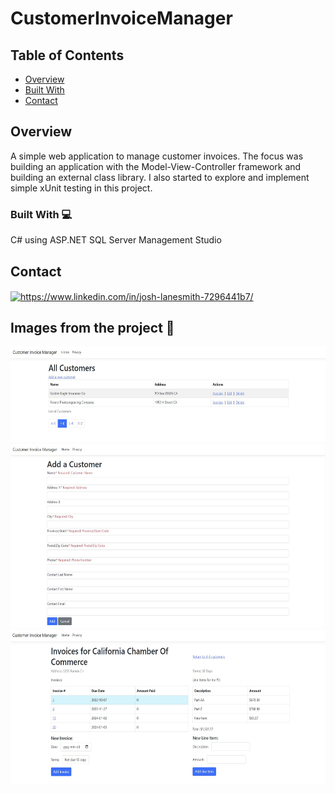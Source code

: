 # CustomerInvoiceManager

## Table of Contents

- [Overview](#overview)
- [Built With](#built-with)
- [Contact](#contact)

## Overview

<!-- TODO: Add a screenshot of the live project.
    1. Link to a 'live demo.'
    2. Describe your overall experience in a couple of sentences.
    3. List a few specific technical things that you learned or improved on.
    4. Share any other tips or guidance for others attempting this or something similar.
 -->

A simple web application to manage customer invoices. The focus was building an application with the Model-View-Controller framework and building an external class library. I also started to explore and implement simple xUnit testing in this project.

### Built With :computer:

<!-- TODO: List any MAJOR libraries/frameworks (e.g. React, Tailwind) with links to their homepages. -->
C# using ASP.NET
SQL Server Management Studio

## Contact

<!-- TODO: Include icons and links to your RELEVANT, PROFESSIONAL 'DEV-ORIENTED' social media. LinkedIn and dev.to are minimum. -->
<p align="left">
<a href="https://www.linkedin.com/in/josh-lanesmith-7296441b7/" target="blank"><img align="center" src="https://raw.githubusercontent.com/rahuldkjain/github-profile-readme-generator/master/src/images/icons/Social/linked-in-alt.svg" alt="https://www.linkedin.com/in/josh-lanesmith-7296441b7/" height="30" width="40" /></a>
</p>

## Images from the project :camera_flash:

<img src="https://github.com/JoshLanesmith/CustomerInvoiceManager/blob/assets/InvMngr_1.JPG" alt="GamePlay" width="600" height="153"/>
<img src="https://github.com/JoshLanesmith/CustomerInvoiceManager/blob/assets/InvMngr_2.JPG" alt="WinScreen" width="600" height="294"/>
<img src="https://github.com/JoshLanesmith/CustomerInvoiceManager/blob/assets/InvMngr_3.JPG" alt="WinScreen" width="600" height="248"/>